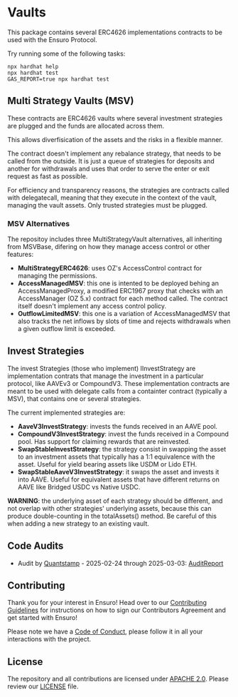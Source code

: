 # Vaults

This package contains several ERC4626 implementations contracts to be used with the Ensuro Protocol.

Try running some of the following tasks:

```shell
npx hardhat help
npx hardhat test
GAS_REPORT=true npx hardhat test
```

## Multi Strategy Vaults (MSV)

These contracts are ERC4626 vaults where several investment strategies are plugged and the funds are allocated across
them.

This allows diverfisication of the assets and the risks in a flexible manner.

The contract doesn't implement any rebalance strategy, that needs to be called from the outside. It is just a queue
of strategies for deposits and another for withdrawals and uses that order to serve the enter or exit request as
fast as possible.

For efficiency and transparency reasons, the strategies are contracts called with delegatecall, meaning that they
execute in the context of the vault, managing the vault assets. Only trusted strategies must be plugged.

### MSV Alternatives

The repositoy includes three MultiStrategyVault alternatives, all inheriting from MSVBase, difering on how they manage
access control or other features:

- **MultiStrategyERC4626**: uses OZ's AccessControl contract for managing the permissions.
- **AccessManagedMSV**: this one is intented to be deployed behing an AccessManagedProxy, a modified ERC1967
  proxy that checks with an AccessManager (OZ 5.x) contract for each method called. The contract itself doesn't
  implement any access control policy.
- **OutflowLimitedMSV**: this one is a variation of AccessManagedMSV that also tracks the net inflows by slots
  of time and rejects withdrawals when a given outflow limit is exceeded.

## Invest Strategies

The invest Strategies (those who implement) IInvestStrategy are implementation contrats that manage the investment in
a particular protocol, like AAVEv3 or CompoundV3. These implementation contracts are meant to be used with delegate
calls from a containter contract (typically a MSV), that contains one or several strategies.

The current implemented strategies are:

- **AaveV3InvestStrategy**: invests the funds received in an AAVE pool.
- **CompoundV3InvestStrategy**: invest the funds received in a Compound pool. Has support for claiming rewards that
  are reinvested.
- **SwapStableInvestStrategy**: the strategy consist in swapping the asset to an investment assets that typically
  has a 1:1 equivalence with the asset. Useful for yield bearing assets like USDM or Lido ETH.
- **SwapStableAaveV3InvestStrategy**: it swaps the asset and invests it into AAVE. Useful for equivalent assets that
  have different returns on AAVE like Bridged USDC vs Native USDC.

**WARNING**: the underlying asset of each strategy should be different, and not overlap with other strategies'
underlying assets, because this can produce double-counting in the totalAssets() method. Be careful of this when
adding a new strategy to an existing vault.

## Code Audits

- Audit by [Quantstamp](https://quantstamp.com/) - 2025-02-24 through 2025-03-03: [AuditReport](audits/2025-03-Quantstamp-Final-Audit-Report.pdf)

## Contributing

Thank you for your interest in Ensuro! Head over to our [Contributing Guidelines](CONTRIBUTING.md) for instructions on how to sign our Contributors Agreement and get started with
Ensuro!

Please note we have a [Code of Conduct](CODE_OF_CONDUCT.md), please follow it in all your interactions with the project.

## License

The repository and all contributions are licensed under
[APACHE 2.0](https://www.apache.org/licenses/LICENSE-2.0). Please review our [LICENSE](LICENSE) file.
